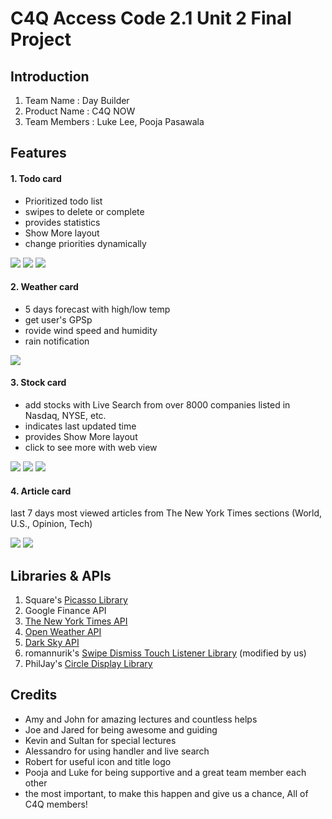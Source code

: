 # C4Q Access Code 2.1 Unit 2 Final Project

## Introduction

1. Team Name : Day Builder
2. Product Name : C4Q NOW
3. Team Members : Luke Lee, Pooja Pasawala



## Features

#### 1. Todo card

* Prioritized todo list
* swipes to delete or complete
* provides statistics
* Show More layout
* change priorities dynamically

![](https://github.com/lukesterlee/DayBuilder/blob/master/sample/todo_top.png)
![](https://github.com/lukesterlee/DayBuilder/blob/master/sample/task_add.png)
![](https://github.com/lukesterlee/DayBuilder/blob/master/sample/statistics.png)

#### 2. Weather card

* 5 days forecast with high/low temp
* get user's GPSp
* rovide wind speed and humidity
* rain notification

![](https://github.com/lukesterlee/DayBuilder/blob/master/sample/front.png)

#### 3. Stock card

* add stocks with Live Search from over 8000 companies listed in Nasdaq, NYSE, etc.
* indicates last updated time
* provides Show More layout
* click to see more with web view

![](https://github.com/lukesterlee/DayBuilder/blob/master/sample/stock.png)
![](https://github.com/lukesterlee/DayBuilder/blob/master/sample/stock_add.png)
![](https://github.com/lukesterlee/DayBuilder/blob/master/sample/stock_webview.png)

#### 4. Article card

last 7 days most viewed articles from The New York Times sections (World, U.S., Opinion, Tech)

![](https://github.com/lukesterlee/DayBuilder/blob/master/sample/article_top.png)
![](https://github.com/lukesterlee/DayBuilder/blob/master/sample/article_bottom.png)


## Libraries & APIs

1. Square's [Picasso Library](http://square.github.io/picasso/)
2. Google Finance API
3. [The New York Times API](http://developer.nytimes.com/docs)
4. [Open Weather API](http://openweathermap.org/api)
5. [Dark Sky API](https://developer.forecast.io/docs)
6. romannurik's [Swipe Dismiss Touch Listener Library](https://github.com/romannurik/Android-SwipeToDismiss) (modified by us)
7. PhilJay's [Circle Display Library](https://github.com/PhilJay/CircleDisplay)



## Credits

* Amy and John for amazing lectures and countless helps
* Joe and Jared for being awesome and guiding
* Kevin and Sultan for special lectures
* Alessandro for using handler and live search
* Robert for useful icon and title logo
* Pooja and Luke for being supportive and a great team member each other
* the most important, to make this happen and give us a chance, All of C4Q members!
